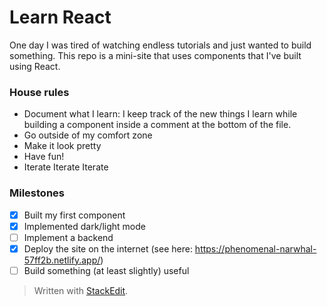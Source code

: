 # Learn React
One day I was tired of watching endless tutorials and just wanted to build something. This repo is a mini-site that uses components that I've built using React.

### House rules
- Document what I learn: I keep track of the new things I learn while building a component inside a comment at the bottom of the file.
- Go outside of my comfort zone
- Make it look pretty
- Have fun!
- Iterate Iterate Iterate

### Milestones
 - [x] Built my first component
 - [x] Implemented dark/light mode
 - [ ] Implement a backend
 - [x] Deploy the site on the internet (see here: https://phenomenal-narwhal-57ff2b.netlify.app/)
 - [ ] Build something (at least slightly) useful

> Written with [StackEdit](https://stackedit.io/).
